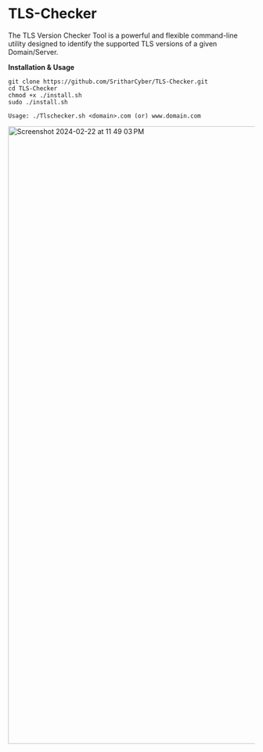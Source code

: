 # TLS-Checker
The TLS Version Checker Tool is a powerful and flexible command-line utility designed to identify the supported TLS versions of a given Domain/Server. 




**Installation & Usage**
~~~~~~~~~~~~~~~~~~~~~~~~~~~~~~~~~
git clone https://github.com/SritharCyber/TLS-Checker.git
cd TLS-Checker
chmod +x ./install.sh
sudo ./install.sh
~~~~~~~~~~~~~~~~~~~~~~~~~~~~~~~~~

~~~~~~~~~~~~~~~~~~~~~~~~~~~~~~~~~
Usage: ./Tlschecker.sh <domain>.com (or) www.domain.com
~~~~~~~~~~~~~~~~~~~~~~~~~~~~~~~~~

<img width="1260" alt="Screenshot 2024-02-22 at 11 49 03 PM" src="https://github.com/Srithar057/TLS-Checker/assets/119922855/0e1af27f-64c7-45ef-a67e-7399b773fcd4">
